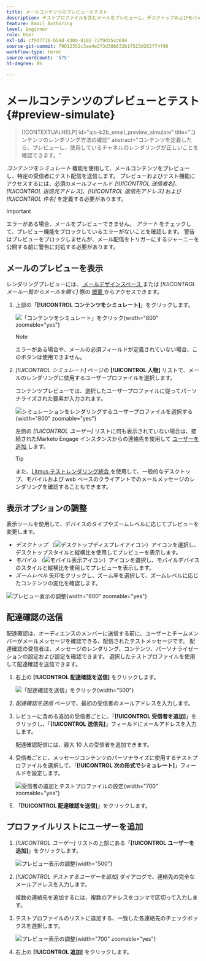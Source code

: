 ```yaml
---
title: メールコンテンツのプレビューとテスト
description: テストプロファイルを含むメールをプレビューし、デスクトップおよびモバイルのレンダリングを確認し、受信者に配達確認を送信して、Journey Optimizer B2B editionでパーソナライゼーションを検証します。
feature: Email Authoring
level: Beginner
role: User
exl-id: cf9d7716-b54d-430a-8102-72f9d35cc694
source-git-commit: 79012352c3ae4e2f3d38b632b1f523d262f74f96
workflow-type: tm+mt
source-wordcount: '575'
ht-degree: 8%

---
```


# メールコンテンツのプレビューとテスト {#preview-simulate}

>[!CONTEXTUALHELP]
>id="ajo-b2b_email_preview_simulate"
>title="コンテンツのレンダリング方法の確認"
>abstract="コンテンツを定義したら、プレビューし、使用しているチャネルのレンダリングが正しいことを確認できます。"

_コンテンツをシミュレート_ 機能を使用して、メールコンテンツをプレビューし、特定の受信者にテスト配信を送信します。 プレビューおよびテスト機能にアクセスするには、必須のメールフィールド _[!UICONTROL 送信者名]_、_[!UICONTROL 送信元アドレス]_、_[!UICONTROL 返信先アドレス]_ および _[!UICONTROL 件名]_ を定義する必要があります。

>[!IMPORTANT]
>
>エラーがある場合、メールをプレビューできません。 _アラート_ をチェックして、プレビュー機能をブロックしているエラーがないことを確認します。 警告はプレビューをブロックしませんが、メール配信をトリガーにするジャーニーを公開する前に警告に対処する必要があります。

## メールのプレビューを表示

レンダリングプレビューには、[ メールデザインスペース ](./email-authoring.md) または _[!UICONTROL メール一覧からメールを開く]_ 際の [ 概要 ](./emails-list.md#edit-emails) からアクセスできます。

1. 上部の「**[!UICONTROL コンテンツをシミュレート]**」をクリックします。

   ![ 「コンテンツをシミュレート」をクリック ](assets/email-simulate-content.png){width="800" zoomable="yes"}

   >[!NOTE]
   >
   >エラーがある場合や、メールの必須フィールドが定義されていない場合、このボタンは使用できません。

1. _[!UICONTROL シミュレート]_ ページの **[!UICONTROL 人物]** リストで、メールのレンダリングに使用するユーザープロファイルを選択します。

   コンテンツプレビューでは、選択したユーザープロファイルに従ってパーソナライズされた要素が入力されます。

   ![ シミュレーションをレンダリングするユーザープロファイルを選択する ](./assets/email-simulate-content-preview.png){width="800" zoomable="yes"}

   左側の _[!UICONTROL ユーザー]_ リストに何も表示されていない場合は、接続されたMarketo Engage インスタンスからの連絡先を使用して [ ユーザーを追加 ](#add-people-to-the-profiles-list) します。

   >[!TIP]
   >
   >また、[Litmus テストレンダリング統合 ](./email-test-rendering.md) を使用して、一般的なデスクトップ、モバイルおよび web ベースのクライアントでのメールメッセージのレンダリングを確認することもできます。

## 表示オプションの調整

表示ツールを使用して、デバイスのタイプやズームレベルに応じてプレビューを変更します。

* _デスクトップ_ （![ デスクトップディスプレイアイコン ](../../assets/do-not-localize/icon-device-desktop.svg)）アイコンを選択し、デスクトップスタイルと縦横比を使用してプレビューを表示します。
* _モバイル_ （![ モバイル表示アイコン ](../../assets/do-not-localize/icon-device-mobile.svg)）アイコンを選択し、モバイルデバイスのスタイルと縦横比を使用してプレビューを表示します。
* _ズームレベル_ 矢印をクリックし、ズーム率を選択して、ズームレベルに応じたコンテンツの変化を確認します。

![ プレビュー表示の調整 ](assets/email-simulate-content-preview-display-options.png){width="600" zoomable="yes"}

## 配達確認の送信

配達確認は、オーディエンスのメンバーに送信する前に、ユーザーとチームメンバーがメールメッセージを確認できる、配信されたテストメッセージです。 配達確認の受信者は、メッセージのレンダリング、コンテンツ、パーソナライゼーションの設定および設定を確認できます。 選択したテストプロファイルを使用して配達確認を送信できます。

1. 右上の **[!UICONTROL 配達確認を送信]** をクリックします。

   ![ 「配達確認を送信」をクリック ](assets/email-simulate-content-preview-send-proof.png){width="500"}

1. _配達確認を送信_ ページで、最初の受信者のメールアドレスを入力します。

1. レビューに含める追加の受信者ごとに、「**[!UICONTROL 受信者を追加]**」をクリックし、「**[!UICONTROL 送信先]**」フィールドにメールアドレスを入力します。

   配達確認配信には、最大 10 人の受信者を追加できます。

1. 受信者ごとに、メッセージコンテンツのパーソナライズに使用するテストプロファイルを選択して、「**[!UICONTROL 次の形式でシミュレート]**」フィールドを設定します。

   ![ 受信者の追加とテストプロファイルの設定 ](assets/email-simulate-content-preview-send-proof-recipients.png){width="700" zoomable="yes"}

1. 「**[!UICONTROL 配達確認を送信]**」をクリックします。

## プロファイルリストにユーザーを追加

1. _[!UICONTROL ユーザー]_ リストの上部にある「**[!UICONTROL ユーザーを追加]**」をクリックします。

   ![ プレビュー表示の調整 ](assets/email-simulate-content-add-people.png){width="500"}

1. _[!UICONTROL テストするユーザーを追加]_ ダイアログで、連絡先の完全なメールアドレスを入力します。

   複数の連絡先を追加するには、複数のアドレスをコンマで区切って入力します。

1. テストプロファイルのリストに追加する、一致した各連絡先のチェックボックスを選択します。

   ![ プレビュー表示の調整 ](assets/email-simulate-content-add-people-addresses.png){width="700" zoomable="yes"}

1. 右上の **[!UICONTROL 追加]** をクリックします。
